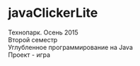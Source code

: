 # javaClickerLite
Технопарк. Осень 2015<br />
Второй семестр<br />
Углубленное программирование на Java<br />
Проект - игра<br />

